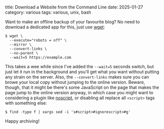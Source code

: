 title: Download a Website from the Command Line
date: 2025-01-27
category: various
tags: various, unix, bash

Want to make an offline backup of your favourite blog? No need to
download a dedicated app for this, just use
[wget](https://www.gnu.org/software/wget/):

```text
$ wget \
  --execute="robots = off" \
  --mirror \
  --convert-links \
  --no-parent \
  --wait=5 https://example.com
```

This takes a wee while since I've added the `--wait=5` seconds switch,
but just let it run in the background and you'll get what you want
without putting any strain on the server. Also, the `--convert-links`
makes sure you can browe your local copy without jumping to the online
version. Beware, though, that it might be there's some JavaScript on
the page that makes the page jump to the online version anyway, in
which case you might want to considering a plugin like
[noscript](https://addons.mozilla.org/en-US/firefox/addon/noscript/),
or disabling all replace all `<script>` tags with something else:

```text
$ find -type f | xargs sed -i 's#script>#ignorescript>#g'
```


Happy archiving!

